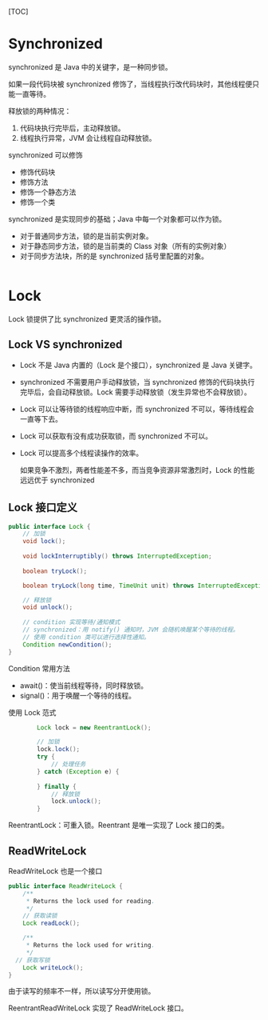 [TOC]

# Synchronized

synchronized 是 Java  中的关键字，是一种同步锁。

如果一段代码块被 synchronized  修饰了，当线程执行改代码块时，其他线程便只能一直等待。

释放锁的两种情况：

1. 代码块执行完毕后，主动释放锁。
2. 线程执行异常，JVM 会让线程自动释放锁。



synchronized  可以修饰

- 修饰代码块
- 修饰方法
- 修饰一个静态方法
- 修饰一个类

synchronized  是实现同步的基础；Java 中每一个对象都可以作为锁。

- 对于普通同步方法，锁的是当前实例对象。
- 对于静态同步方法，锁的是当前类的 Class 对象（所有的实例对象）
- 对于同步方法块，所的是 synchronized   括号里配置的对象。

```java
```





# Lock

Lock 锁提供了比 synchronized  更灵活的操作锁。



## Lock VS synchronized  

- Lock 不是 Java 内置的（Lock 是个接口），synchronized  是 Java 关键字。

- synchronized  不需要用户手动释放锁，当 synchronized   修饰的代码块执行完毕后，会自动释放锁。Lock 需要手动释放锁（发生异常也不会释放锁）。

- Lock 可以让等待锁的线程响应中断，而 synchronized  不可以，等待线程会一直等下去。

- Lock 可以获取有没有成功获取锁，而 synchronized  不可以。

- Lock 可以提高多个线程读操作的效率。

  如果竞争不激烈，两者性能差不多，而当竞争资源非常激烈时，Lock 的性能远远优于 synchronized   
  
  

## Lock 接口定义

```java
public interface Lock {
    // 加锁
    void lock();
    
    void lockInterruptibly() throws InterruptedException;
    
    boolean tryLock();

    boolean tryLock(long time, TimeUnit unit) throws InterruptedException;

    // 释放锁
    void unlock();
   
    // condition 实现等待/通知模式
  	// synchronized：用 notify() 通知时，JVM 会随机唤醒某个等待的线程。
  	// 使用 condition 类可以进行选择性通知。
    Condition newCondition();
}
```



Condition 常用方法

- await()：使当前线程等待，同时释放锁。
- signal()：用于唤醒一个等待的线程。



使用 Lock 范式

```java
        Lock lock = new ReentrantLock();

        // 加锁
        lock.lock();
        try {
            // 处理任务
        } catch (Exception e) {
            
        } finally {
            // 释放锁
            lock.unlock();
        }
```

ReentrantLock：可重入锁。Reentrant 是唯一实现了 Lock 接口的类。



## ReadWriteLock

ReadWriteLock 也是一个接口

```java
public interface ReadWriteLock {
    /**
     * Returns the lock used for reading.
     */
  	// 获取读锁
    Lock readLock();

    /**
     * Returns the lock used for writing.
     */
  // 获取写锁
    Lock writeLock();
}
```

由于读写的频率不一样，所以读写分开使用锁。

ReentrantReadWriteLock 实现了 ReadWriteLock 接口。
